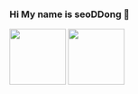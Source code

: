 ### Hi My name is seoDDong 👋
<img src="https://simpleicons.org/icons/javascript.svg" width="100">
<img src="https://simpleicons.org/icons/html5.svg" width="100">
<!--
**seo323399/seo323399** is a ✨ _special_ ✨ repository because its `README.md` (this file) appears on your GitHub profile.

Here are some ideas to get you started:

- 🔭 I’m currently working on ...
- 🌱 I’m currently learning ...
- 👯 I’m looking to collaborate on ...
- 🤔 I’m looking for help with ...
- 💬 Ask me about ...
- 📫 How to reach me: ...
- 😄 Pronouns: ...
- ⚡ Fun fact: ...
-->
